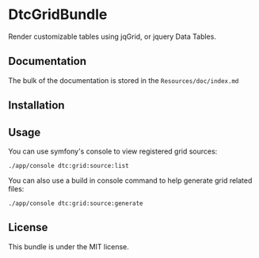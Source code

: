 DtcGridBundle
==============

Render customizable tables using jqGrid, or jquery Data Tables.

Documentation
-------------

The bulk of the documentation is stored in the `Resources/doc/index.md`

Installation
------------


Usage
-----

You can use symfony's console to view registered grid sources:

	./app/console dtc:grid:source:list

You can also use a build in console command to help generate grid related files:

	./app/console dtc:grid:source:generate

License
-------

This bundle is under the MIT license.